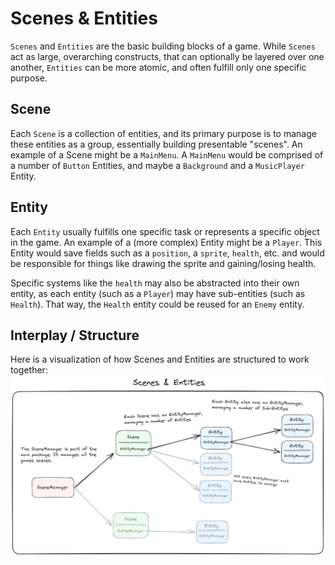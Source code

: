 <!-- LTeX: language=en-US -->
# Scenes & Entities

`Scenes` and `Entities` are the basic building blocks of a game. While `Scenes`
act as large, overarching constructs, that can optionally be layered over one
another, `Entities` can be more atomic, and often fulfill only one specific
purpose.

## Scene
Each `Scene` is a collection of entities, and its primary purpose is to manage
these entities as a group, essentially building presentable "scenes". An
example of a Scene might be a `MainMenu`. A `MainMenu` would be comprised of a
number of `Button` Entities, and maybe a `Background` and a `MusicPlayer`
Entity.

## Entity
Each `Entity` usually fulfills one specific task or represents a specific
object in the game. An example of a (more complex) Entity might be a `Player`.
This Entity would save fields such as a `position`, a `sprite`, `health`, etc.
and would be responsible for things like drawing the sprite and gaining/losing
health.

Specific systems like the `health` may also be abstracted into their own entity,
as each entity (such as a `Player`) may have sub-entities (such as `Health`).
That way, the `Health` entity could be reused for an `Enemy` entity.

## Interplay / Structure
Here is a visualization of how Scenes and Entities are structured to work
together:
![scenes and entities graph](./.resources/scenes-and-entites.png)
